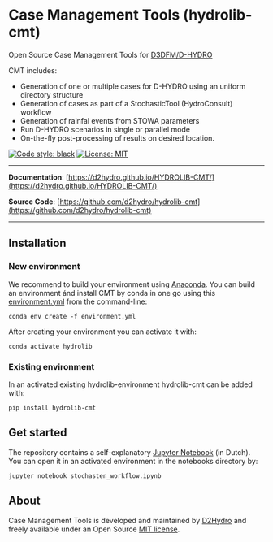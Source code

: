 # Case Management Tools (hydrolib-cmt)

Open Source Case Management Tools for [D3DFM/D-HYDRO](https://www.deltares.nl/en/software/delft3d-flexible-mesh-suite/)

CMT includes:

* Generation of one or multiple cases for D-HYDRO using an uniform directory structure
* Generation of cases as part of a StochasticTool (HydroConsult) workflow
* Generation of rainfal events from STOWA parameters
* Run D-HYDRO scenarios in single or parallel mode
* On-the-fly post-processing of results on desired location.

[![Code style: black](https://img.shields.io/badge/code%20style-black-000000.svg)](https://github.com/psf/black)
[![License: MIT](https://img.shields.io/badge/License-MIT-yellow.svg)](https://opensource.org/licenses/MIT)

---

**Documentation**: [https://d2hydro.github.io/HYDROLIB-CMT/](https://d2hydro.github.io/HYDROLIB-CMT/)

**Source Code**: [https://github.com/d2hydro/hydrolib-cmt](https://github.com/d2hydro/hydrolib-cmt)

---

## Installation

### New environment

We recommend to build your environment using [Anaconda](https://www.anaconda.com/). You can build an environment ánd install CMT by conda in one go using this <a href="https://github.com/d2hydro/HYDROLIB-CMT/blob/51b142740e9930b0d08ef300c37ad23646b7b6c8/envs/environment.yml" target="_blank">environment.yml</a> from the command-line:
```
conda env create -f environment.yml
```

After creating your environment you can activate it with:
```
conda activate hydrolib
```

### Existing environment
In an activated existing hydrolib-environment hydrolib-cmt can be added with:
```
pip install hydrolib-cmt
```

## Get started

The repository contains a self-explanatory [Jupyter Notebook](https://github.com/d2hydro/HYDROLIB-CMT/blob/8e06a26b2c5eae892e17d0840550ad47b0e0c6cd/notebooks/stochasten_workflow.ipynb) (in Dutch). You can open it in an activated environment in the notebooks directory by:

```
jupyter notebook stochasten_workflow.ipynb
```

## About

Case Management Tools is developed and maintained by [D2Hydro](https://d2hydro.nl/) and freely available under an Open Source <a href="https://github.com/d2hydro/HYDROLIB-CMT/blob/main/LICENSE" target="_blank">MIT license</a>.
